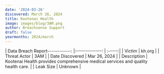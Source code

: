 ```yaml
---
date: '2024-03-26'
discovered: March 26, 2024
title: Kootenai Health
image: images/blog/3AM.png
author: Breachsense Support
draft: false
yearmonths: 2024/march
---
```


| Data Breach Report------------:     |:-------------:    | :-----:|
| Victim      | kh.org      | 
| Threat Actor      | 3AM      | 
| Date Discovered      | Mar 26, 2024      | 
| Description      | Kootenai Health provides comprehensive medical services and quality health care.      | 
| Leak Size      | Unknown      | 

